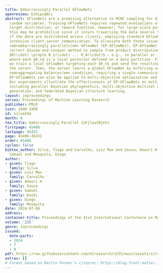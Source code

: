 ```yaml
---
title: Embarrassingly Parallel GFlowNets
openreview: KJhLpzqNri
abstract: GFlowNets are a promising alternative to MCMC sampling for discrete compositional
  random variables. Training GFlowNets requires repeated evaluations of the unnormalized
  target distribution, or reward function. However, for large-scale posterior sampling,
  this may be prohibitive since it incurs traversing the data several times. Moreover,
  if the data are distributed across clients, employing standard GFlowNets leads to
  intensive client-server communication. To alleviate both these issues, we propose
  <em>embarrassingly parallel</em> GFlowNet (EP-GFlowNet). EP-GFlowNet is a provably
  correct divide-and-conquer method to sample from product distributions of the form
  $R(\cdot) \propto R_1(\cdot) ... R_N(\cdot)$ — e.g., in parallel or federated Bayes,
  where each $R_n$ is a local posterior defined on a data partition. First, in parallel,
  we train a local GFlowNet targeting each $R_n$ and send the resulting models to
  the server. Then, the server learns a global GFlowNet by enforcing our newly proposed
  <em>aggregating balance</em> condition, requiring a single communication step. Importantly,
  EP-GFlowNets can also be applied to multi-objective optimization and model reuse.
  Our experiments illustrate the effectiveness of EP-GFlowNets on multiple tasks,
  including parallel Bayesian phylogenetics, multi-objective multiset and sequence
  generation, and federated Bayesian structure learning.
layout: inproceedings
series: Proceedings of Machine Learning Research
publisher: PMLR
issn: 2640-3498
id: silva24a
month: 0
tex_title: Embarrassingly Parallel {GF}low{N}ets
firstpage: 45406
lastpage: 45431
page: 45406-45431
order: 45406
cycles: false
bibtex_author: Silva, Tiago and Carvalho, Luiz Max and Souza, Amauri H and Kaski,
  Samuel and Mesquita, Diego
author:
- given: Tiago
  family: Silva
- given: Luiz Max
  family: Carvalho
- given: Amauri H
  family: Souza
- given: Samuel
  family: Kaski
- given: Diego
  family: Mesquita
date: 2024-07-08
address:
container-title: Proceedings of the 41st International Conference on Machine Learning
volume: '235'
genre: inproceedings
issued:
  date-parts:
  - 2024
  - 7
  - 8
pdf: https://raw.githubusercontent.com/mlresearch/v235/main/assets/silva24a/silva24a.pdf
extras: []
# Format based on Martin Fenner's citeproc: https://blog.front-matter.io/posts/citeproc-yaml-for-bibliographies/
---
```

